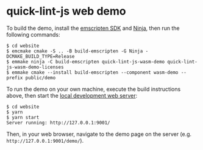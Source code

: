 # quick-lint-js web demo

To build the demo, install the [emscripten SDK][emscripten-sdk] and
[Ninja][], then run the following commands:

    $ cd website
    $ emcmake cmake -S .. -B build-emscripten -G Ninja -DCMAKE_BUILD_TYPE=Release
    $ emmake ninja -C build-emscripten quick-lint-js-wasm-demo quick-lint-js-wasm-demo-licenses
    $ emmake cmake --install build-emscripten --component wasm-demo --prefix public/demo

To run the demo on your own machine, execute the build instructions above, then
start the [local development web server](../README.md#Developing):

    $ cd website
    $ yarn
    $ yarn start
    Server running: http://127.0.0.1:9001/

Then, in your web browser, navigate to the demo page on the server (e.g.
`http://127.0.0.1:9001/demo/`).

[Ninja]: https://ninja-build.org/
[emscripten-sdk]: https://emscripten.org/docs/getting_started/downloads.html
